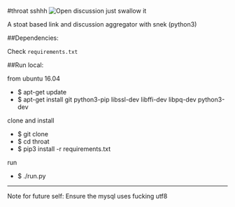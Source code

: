 #throat
sshhh  ![Open discussion](https://i.sli.mg/C1U5Vq.png)  just swallow it

A stoat based link and discussion aggregator with snek (python3)

##Dependencies:

Check `requirements.txt`

##Run local:

from ubuntu 16.04

 - $ apt-get update
 - $ apt-get install git python3-pip libssl-dev libffi-dev libpq-dev python3-dev

clone and install

 - $ git clone <repo url>
 - $ cd throat
 - $ pip3 install -r requirements.txt

run

 - $ ./run.py

---

Note for future self: Ensure the mysql uses fucking utf8
